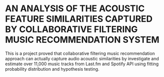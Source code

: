 # AN ANALYSIS OF THE ACOUSTIC FEATURE SIMILARITIES CAPTURED BY COLLABORATIVE FILTERING MUSIC RECOMMENDATION SYSTEM

This is a project proved that collaborative filtering music recommendation approach can actually capture audio
acoustic similarities by investigate and estimate over 11,000 music tracks from Last.fm and Spotify API using fitting probability distribution and hypothesis testing.
